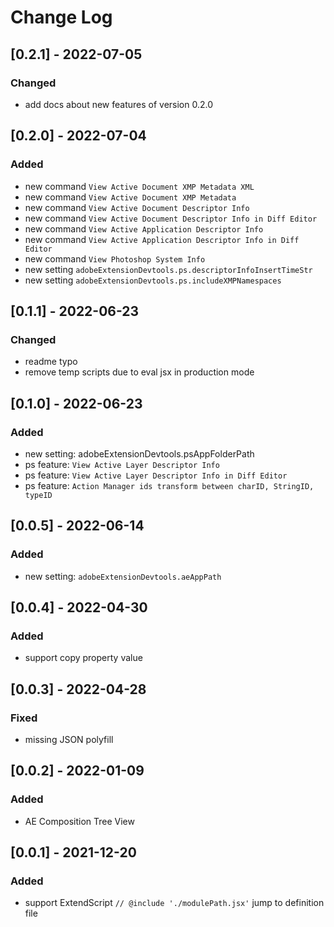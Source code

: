 # Change Log

## [0.2.1] - 2022-07-05

### Changed

- add docs about new features of version 0.2.0

## [0.2.0] - 2022-07-04

### Added

- new command `View Active Document XMP Metadata XML`
- new command `View Active Document XMP Metadata`
- new command `View Active Document Descriptor Info`
- new command `View Active Document Descriptor Info in Diff Editor`
- new command `View Active Application Descriptor Info`
- new command `View Active Application Descriptor Info in Diff Editor`
- new command `View Photoshop System Info`
- new setting `adobeExtensionDevtools.ps.descriptorInfoInsertTimeStr`
- new setting `adobeExtensionDevtools.ps.includeXMPNamespaces`

## [0.1.1] - 2022-06-23

### Changed

- readme typo
- remove temp scripts due to eval jsx in production mode

## [0.1.0] - 2022-06-23

### Added

- new setting: adobeExtensionDevtools.psAppFolderPath
- ps feature: `View Active Layer Descriptor Info`
- ps feature: `View Active Layer Descriptor Info in Diff Editor`
- ps feature: `Action Manager ids transform between charID, StringID, typeID`

## [0.0.5] - 2022-06-14

### Added

- new setting: `adobeExtensionDevtools.aeAppPath`

## [0.0.4] - 2022-04-30

### Added

- support copy property value

## [0.0.3] - 2022-04-28

### Fixed

- missing JSON polyfill

## [0.0.2] - 2022-01-09

### Added

- AE Composition Tree View

## [0.0.1] - 2021-12-20

### Added

- support ExtendScript `// @include './modulePath.jsx'` jump to definition file
